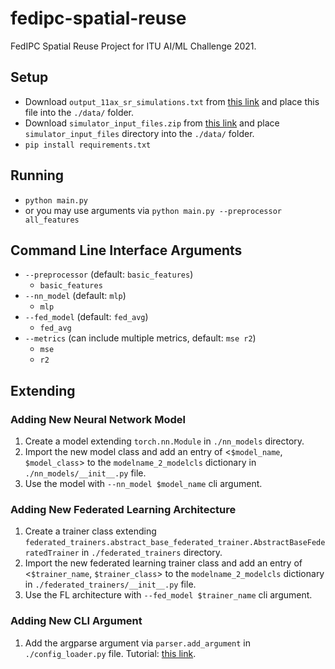# fedipc-spatial-reuse
FedIPC Spatial Reuse Project for ITU AI/ML Challenge 2021.


## Setup
* Download `output_11ax_sr_simulations.txt` from [this link](https://zenodo.org/record/5352060#.YT-3aZ4zbOR) and place this file into the `./data/` folder.
* Download `simulator_input_files.zip` from [this link](https://zenodo.org/record/5352060#.YT-3aZ4zbOR) and place `simulator_input_files` directory into the `./data/` folder.
* `pip install requirements.txt`

## Running
* `python main.py`
* or you may use arguments via `python main.py --preprocessor all_features` 

## Command Line  Interface Arguments
* `--preprocessor` (default: `basic_features`)
    * `basic_features`
* `--nn_model` (default: `mlp`)
    * `mlp`
* `--fed_model` (default: `fed_avg`)
    * `fed_avg`
* `--metrics` (can include multiple metrics, default: `mse r2`)
    * `mse`
    * `r2`

## Extending

### Adding New Neural Network Model
1. Create a model extending `torch.nn.Module` in `./nn_models` directory.
2. Import the new model class and add an entry of <`$model_name`, `$model_class`> to the `modelname_2_modelcls` dictionary in `./nn_models/__init__.py` file.
3. Use the model with `--nn_model $model_name` cli argument.

### Adding New Federated Learning Architecture
1. Create a trainer class extending `federated_trainers.abstract_base_federated_trainer.AbstractBaseFederatedTrainer` in `./federated_trainers` directory.
2. Import the new federated learning trainer class and add an entry of <`$trainer_name`, `$trainer_class`> to the `modelname_2_modelcls` dictionary in `./federated_trainers/__init__.py` file.
3. Use the FL architecture with `--fed_model $trainer_name` cli argument.

### Adding New CLI Argument
1. Add the argparse argument via `parser.add_argument` in `./config_loader.py` file. Tutorial: [this link](https://www.pythonforbeginners.com/argparse/argparse-tutorial).